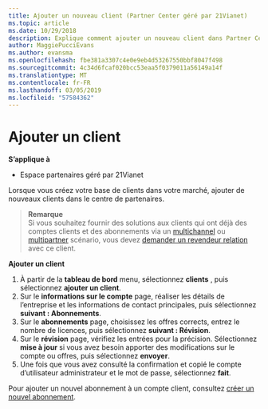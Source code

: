 ```yaml
---
title: Ajouter un nouveau client (Partner Center géré par 21Vianet)
ms.topic: article
ms.date: 10/29/2018
description: Explique comment ajouter un nouveau client dans Partner Center géré par 21Vianet.
author: MaggiePucciEvans
ms.author: evansma
ms.openlocfilehash: fbe381a3307c4e0e9eb4d53267550bbf8047f498
ms.sourcegitcommit: 4c34d6fcaf020bcc53eaa5f0379011a56149a14f
ms.translationtype: MT
ms.contentlocale: fr-FR
ms.lasthandoff: 03/05/2019
ms.locfileid: "57584362"
---
```

# <a name="add-a-new-customer"></a>Ajouter un client

**S’applique à**

-   Espace partenaires géré par 21Vianet

Lorsque vous créez votre base de clients dans votre marché, ajouter de nouveaux clients dans le centre de partenaires.

>**Remarque**<br> Si vous souhaitez fournir des solutions aux clients qui ont déjà des comptes clients et des abonnements via un [multichannel](multichannel.md) ou [multipartner](multipartner.md) scénario, vous devez [demander un revendeur relation](request-a-relationship-with-a-customer.md) avec ce client.

**Ajouter un client**

1.  À partir de la **tableau de bord** menu, sélectionnez **clients** , puis sélectionnez **ajouter un client**.
2.  Sur le **informations sur le compte** page, réaliser les détails de l’entreprise et les informations de contact principales, puis sélectionnez **suivant : Abonnements**.
3.  Sur le **abonnements** page, choisissez les offres corrects, entrez le nombre de licences, puis sélectionnez **suivant : Révision**.
4.  Sur le **révision** page, vérifiez les entrées pour la précision. Sélectionnez **mise à jour** si vous avez besoin apporter des modifications sur le compte ou offres, puis sélectionnez **envoyer**.
5.  Une fois que vous avez consulté la confirmation et copié le compte d’utilisateur administrateur et le mot de passe, sélectionnez **fait**.

Pour ajouter un nouvel abonnement à un compte client, consultez [créer un nouvel abonnement](create-a-new-subscription.md).
